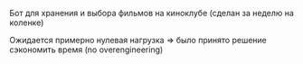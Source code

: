 Бот для хранения и выбора фильмов на киноклубе (сделан за неделю на коленке)

Ожидается примерно нулевая нагрузка => было принято решение сэкономить время (no overengineering)
